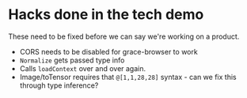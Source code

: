 # Hacks done in the tech demo

These need to be fixed before we can say we're working on a product.

 - CORS needs to be disabled for grace-browser to work
 - `Normalize` gets passed type info
 - Calls `loadContext` over and over again.
 - Image/toTensor requires that `@[1,1,28,28]` syntax - can we fix this through type inference?

